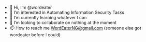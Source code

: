 - 👋 Hi, I’m @wordeater
- 👀 I’m interested in Automating Information Security Tasks
- 🌱 I’m currently learning whatever I can
- 💞️ I’m looking to collaborate on nothing at the moment
- 📫 How to reach me WordEaterNG@gmail.com (someone else got wordeater before I could)

<!---
wordeater/wordeater is a ✨ special ✨ repository because its `README.md` (this file) appears on your GitHub profile.
You can click the Preview link to take a look at your changes.
--->
